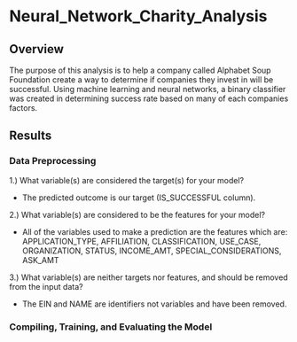 # Neural_Network_Charity_Analysis

## Overview 
The purpose of this analysis is to help a company called Alphabet Soup Foundation create a way to determine if companies they invest in will be successful. Using machine learning and neural networks, a binary classifier was created in determining success rate based on many of each companies factors. 

## Results 
### Data Preprocessing
1.) What variable(s) are considered the target(s) for your model?
- The predicted outcome is our target (IS_SUCCESSFUL column).

2.) What variable(s) are considered to be the features for your model?
- All of the variables used to make a prediction are the features which are: APPLICATION_TYPE, AFFILIATION, CLASSIFICATION, USE_CASE, ORGANIZATION, STATUS, INCOME_AMT, SPECIAL_CONSIDERATIONS, ASK_AMT

3.) What variable(s) are neither targets nor features, and should be removed from the input data?
- The EIN and NAME are identifiers not variables and have been removed. 

### Compiling, Training, and Evaluating the Model

